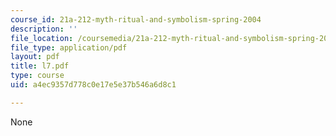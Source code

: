 ```yaml
---
course_id: 21a-212-myth-ritual-and-symbolism-spring-2004
description: ''
file_location: /coursemedia/21a-212-myth-ritual-and-symbolism-spring-2004/a4ec9357d778c0e17e5e37b546a6d8c1_l7.pdf
file_type: application/pdf
layout: pdf
title: l7.pdf
type: course
uid: a4ec9357d778c0e17e5e37b546a6d8c1

---
```

None